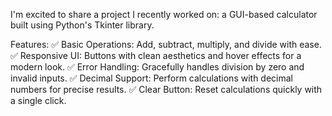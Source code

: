 I'm excited to share a project I recently worked on: a GUI-based calculator built using Python's Tkinter library.

Features:
✅ Basic Operations: Add, subtract, multiply, and divide with ease.
✅ Responsive UI: Buttons with clean aesthetics and hover effects for a modern look.
✅ Error Handling: Gracefully handles division by zero and invalid inputs.
✅ Decimal Support: Perform calculations with decimal numbers for precise results.
✅ Clear Button: Reset calculations quickly with a single click.
